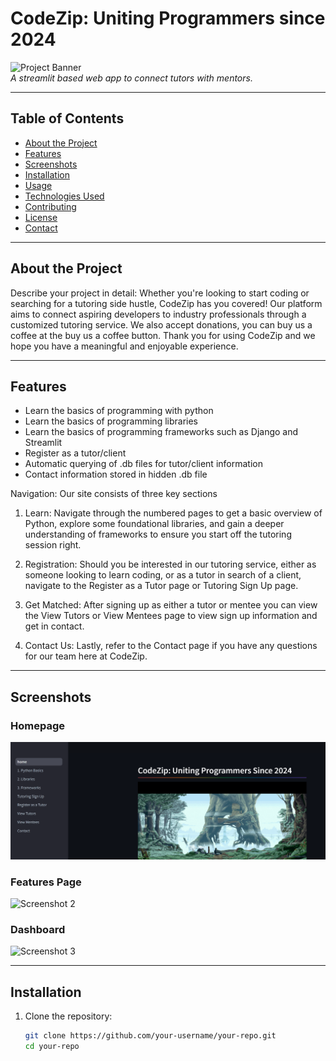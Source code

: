 <!-- Note: In order to view the .db files please install an extension. Thank you. -->
# CodeZip: Uniting Programmers since 2024

![Project Banner](https://images-wixmp-ed30a86b8c4ca887773594c2.wixmp.com/f/9f011253-b648-4791-aaa7-4b6363cf85df/dg9gev0-4fe90016-2c65-4d85-b567-243997ac9fa2.jpg/v1/fill/w_1280,h_931,q_75,strp/pixelart___cyberpunk_4_by_codecraftsman_dg9gev0-fullview.jpg?token=eyJ0eXAiOiJKV1QiLCJhbGciOiJIUzI1NiJ9.eyJzdWIiOiJ1cm46YXBwOjdlMGQxODg5ODIyNjQzNzNhNWYwZDQxNWVhMGQyNmUwIiwiaXNzIjoidXJuOmFwcDo3ZTBkMTg4OTgyMjY0MzczYTVmMGQ0MTVlYTBkMjZlMCIsIm9iaiI6W1t7ImhlaWdodCI6Ijw9OTMxIiwicGF0aCI6IlwvZlwvOWYwMTEyNTMtYjY0OC00NzkxLWFhYTctNGI2MzYzY2Y4NWRmXC9kZzlnZXYwLTRmZTkwMDE2LTJjNjUtNGQ4NS1iNTY3LTI0Mzk5N2FjOWZhMi5qcGciLCJ3aWR0aCI6Ijw9MTI4MCJ9XV0sImF1ZCI6WyJ1cm46c2VydmljZTppbWFnZS5vcGVyYXRpb25zIl19.AsECBElfohlXVfgadUlmViuBKo75p04NuDCI6hT-41Q)  
*A streamlit based web app to connect tutors with mentors.*

---

## Table of Contents

- [About the Project](#about-the-project)
- [Features](#features)
- [Screenshots](#screenshots)
- [Installation](#installation)
- [Usage](#usage)
- [Technologies Used](#technologies-used)
- [Contributing](#contributing)
- [License](#license)
- [Contact](#contact)

---

## About the Project

Describe your project in detail:
Whether you're looking to start coding or searching for a tutoring side hustle, CodeZip has you covered! Our platform aims to connect aspiring developers to industry professionals through a customized tutoring service. We also accept donations, you can buy us a coffee at the buy us a coffee button. Thank you for using CodeZip and we hope you have a meaningful and enjoyable experience.

---

## Features

- Learn the basics of programming with python
- Learn the basics of programming libraries
- Learn the basics of programming frameworks such as Django and Streamlit
- Register as a tutor/client
- Automatic querying of .db files for tutor/client information
- Contact information stored in hidden .db file

Navigation:
Our site consists of three key sections

1. Learn: Navigate through the numbered pages to get a basic overview of Python, explore some foundational libraries, and gain a deeper understanding of frameworks to ensure you start off the tutoring session right.

2. Registration: Should you be interested in our tutoring service, either as someone looking to learn coding, or as a tutor in search of a client, navigate to the Register as a Tutor page or Tutoring Sign Up page.

3. Get Matched: After signing up as either a tutor or mentee you can view the View Tutors or View Mentees page to view sign up information and get in contact.

4. Contact Us: Lastly, refer to the Contact page if you have any questions for our team here at CodeZip.

---

## Screenshots

### Homepage
![Screenshot 1](./assets/site1.png)

### Features Page
![Screenshot 2](https://via.placeholder.com/800x400?text=Screenshot+2)

### Dashboard
![Screenshot 3](https://via.placeholder.com/800x400?text=Screenshot+3)

---

## Installation

1. Clone the repository:
   ```bash
   git clone https://github.com/your-username/your-repo.git
   cd your-repo
